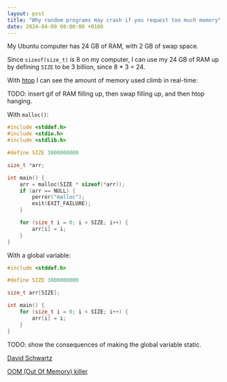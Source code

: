 ```yaml
---
layout: post
title: "Why random programs may crash if you request too much memory"
date: 2024-04-09 08:00:00 +0100
---
```


My Ubuntu computer has 24 GB of RAM, with 2 GB of swap space.

Since `sizeof(size_t)` is 8 on my computer, I can use my 24 GB of RAM up by defining `SIZE` to be 3 billion, since 8 * 3 = 24.

With [htop](https://en.wikipedia.org/wiki/Htop) I can see the amount of memory used climb in real-time:

TODO: insert gif of RAM filling up, then swap filling up, and then htop hanging.

With `malloc()`:

```c
#include <stddef.h>
#include <stdio.h>
#include <stdlib.h>

#define SIZE 3000000000

size_t *arr;

int main() {
	arr = malloc(SIZE * sizeof(*arr));
	if (arr == NULL) {
		perror("malloc");
		exit(EXIT_FAILURE);
	}

	for (size_t i = 0; i < SIZE; i++) {
		arr[i] = i;
	}
}
```

With a global variable:

```c
#include <stddef.h>

#define SIZE 3000000000

size_t arr[SIZE];

int main() {
	for (size_t i = 0; i < SIZE; i++) {
		arr[i] = i;
	}
}
```

TODO: show the consequences of making the global variable static.

[David Schwartz](https://serverfault.com/a/420793/1055398)

[OOM (Out Of Memory) killer](https://linux-mm.org/OOM_Killer)
